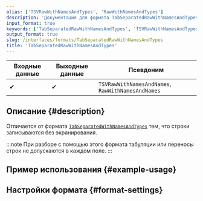 ```yaml
---
alias: ['TSVRawWithNamesAndTypes', 'RawWithNamesAndTypes']
description: 'Документация для формата TabSeparatedRawWithNamesAndTypes'
input_format: true
keywords: ['TabSeparatedRawWithNamesAndTypes', 'TSVRawWithNamesAndTypes', 'RawWithNamesAndTypes']
output_format: true
slug: /interfaces/formats/TabSeparatedRawWithNamesAndTypes
title: 'TabSeparatedRawWithNamesAndTypes'
---
```


| Входные данные | Выходные данные | Псевдоним                                      |
|----------------|-----------------|------------------------------------------------|
| ✔              | ✔               | `TSVRawWithNamesAndNames`, `RawWithNamesAndNames` |

## Описание {#description}

Отличается от формата [`TabSeparatedWithNamesAndTypes`](./TabSeparatedWithNamesAndTypes.md) тем, что строки записываются без экранирования.

:::note
При разборе с помощью этого формата табуляции или переносы строк не допускаются в каждом поле.
:::

## Пример использования {#example-usage}

## Настройки формата {#format-settings}
